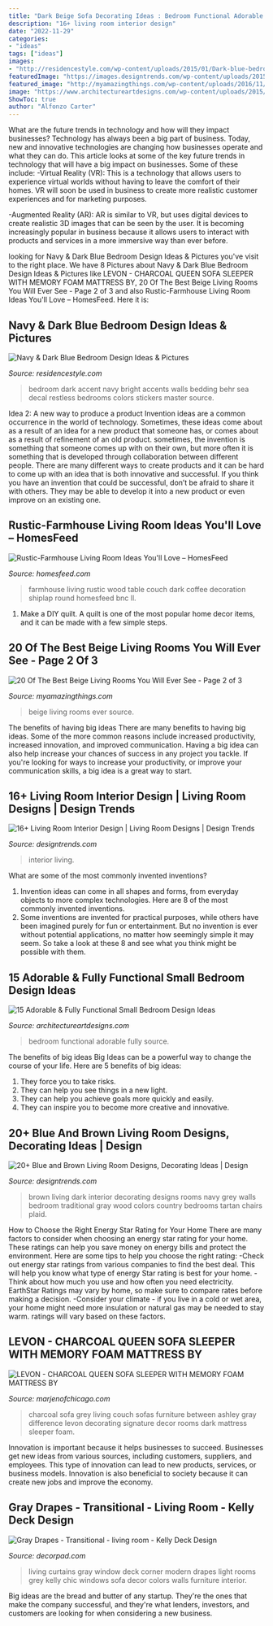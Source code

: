 ```yaml
---
title: "Dark Beige Sofa Decorating Ideas : Bedroom Functional Adorable Fully Source"
description: "16+ living room interior design"
date: "2022-11-29"
categories:
- "ideas"
tags: ["ideas"]
images:
- "http://residencestyle.com/wp-content/uploads/2015/01/Dark-blue-bedroom-with-bright-green-accent.jpg"
featuredImage: "https://images.designtrends.com/wp-content/uploads/2015/10/06134034/Great-Living-Room-Interior-Design.jpg"
featured_image: "http://myamazingthings.com/wp-content/uploads/2016/11/Beige-Living-Room-Ideas-1024x729.jpg"
image: "https://www.architectureartdesigns.com/wp-content/uploads/2015/02/1136.jpg"
ShowToc: true
author: "Alfonzo Carter"
---
```



What are the future trends in technology and how will they impact businesses?
Technology has always been a big part of business. Today, new and innovative technologies are changing how businesses operate and what they can do. This article looks at some of the key future trends in technology that will have a big impact on businesses. Some of these include:
-Virtual Reality (VR): This is a technology that allows users to experience virtual worlds without having to leave the comfort of their homes. VR will soon be used in business to create more realistic customer experiences and for marketing purposes.

-Augmented Reality (AR): AR is similar to VR, but uses digital devices to create realistic 3D images that can be seen by the user. It is becoming increasingly popular in business because it allows users to interact with products and services in a more immersive way than ever before.

	

		
looking for Navy &amp; Dark Blue Bedroom Design Ideas &amp; Pictures you've visit to the right place. We have 8 Pictures about Navy &amp; Dark Blue Bedroom Design Ideas &amp; Pictures like LEVON - CHARCOAL QUEEN SOFA SLEEPER WITH MEMORY FOAM MATTRESS BY, 20 Of The Best Beige Living Rooms You Will Ever See - Page 2 of 3 and also Rustic-Farmhouse Living Room Ideas You&#039;ll Love – HomesFeed. Here it is:
		
    
## Navy &amp; Dark Blue Bedroom Design Ideas &amp; Pictures

<img loading=lazy src="http://residencestyle.com/wp-content/uploads/2015/01/Dark-blue-bedroom-with-bright-green-accent.jpg" onerror="this.onerror=null;this.src='https://tse3.mm.bing.net/th?id=OIP.G5NY3xfz2ltXia2oEXPbqgHaJ6&amp;pid=15.1';" alt="Navy &amp; Dark Blue Bedroom Design Ideas &amp; Pictures">

_Source: residencestyle.com_

>bedroom dark accent navy bright accents walls bedding behr sea decal restless bedrooms colors stickers master source. 

	

Idea 2: A new way to produce a product
Invention ideas are a common occurrence in the world of technology. Sometimes, these ideas come about as a result of an idea for a new product that someone has, or comes about as a result of refinement of an old product. sometimes, the invention is something that someone comes up with on their own, but more often it is something that is developed through collaboration between different people. There are many different ways to create products and it can be hard to come up with an idea that is both innovative and successful. If you think you have an invention that could be successful, don’t be afraid to share it with others. They may be able to develop it into a new product or even improve on an existing one.

    
## Rustic-Farmhouse Living Room Ideas You&#039;ll Love – HomesFeed

<img loading=lazy src="http://homesfeed.com/wp-content/uploads/2018/07/farmhouse-rustic-living-room-idea-white-shiplap-ceilings-dark-wood-floorings-wood-round-top-coffee-table-white-couch-white-upholstered-armchair-chalkboard-wall-decoration.jpg" onerror="this.onerror=null;this.src='https://tse3.mm.bing.net/th?id=OIP.Of23dTmxlTEngBiEpLJw7gHaLF&amp;pid=15.1';" alt="Rustic-Farmhouse Living Room Ideas You&#039;ll Love – HomesFeed">

_Source: homesfeed.com_

>farmhouse living rustic wood table couch dark coffee decoration shiplap round homesfeed bnc ll. 

	

1. Make a DIY quilt. A quilt is one of the most popular home decor items, and it can be made with a few simple steps.

    
## 20 Of The Best Beige Living Rooms You Will Ever See - Page 2 Of 3

<img loading=lazy src="http://myamazingthings.com/wp-content/uploads/2016/11/Beige-Living-Room-Ideas-1024x729.jpg" onerror="this.onerror=null;this.src='https://tse3.mm.bing.net/th?id=OIP.1umB7RkwcXVS-MOSD-vXsQHaFR&amp;pid=15.1';" alt="20 Of The Best Beige Living Rooms You Will Ever See - Page 2 of 3">

_Source: myamazingthings.com_

>beige living rooms ever source. 

	

The benefits of having big ideas
There are many benefits to having big ideas. Some of the more common reasons include increased productivity, increased innovation, and improved communication. Having a big idea can also help increase your chances of success in any project you tackle. If you're looking for ways to increase your productivity, or improve your communication skills, a big idea is a great way to start.

    
## 16+ Living Room Interior Design | Living Room Designs | Design Trends

<img loading=lazy src="https://images.designtrends.com/wp-content/uploads/2015/10/06134034/Great-Living-Room-Interior-Design.jpg" onerror="this.onerror=null;this.src='https://tse2.mm.bing.net/th?id=OIP.hALbGUuNwU5NsJLKvpSwIAHaLH&amp;pid=15.1';" alt="16+ Living Room Interior Design | Living Room Designs | Design Trends">

_Source: designtrends.com_

>interior living. 

	

What are some of the most commonly invented inventions?
1. Invention ideas can come in all shapes and forms, from everyday objects to more complex technologies. Here are 8 of the most commonly invented inventions.
2. Some inventions are invented for practical purposes, while others have been imagined purely for fun or entertainment. But no invention is ever without potential applications, no matter how seemingly simple it may seem. So take a look at these 8 and see what you think might be possible with them.

    
## 15 Adorable &amp; Fully Functional Small Bedroom Design Ideas

<img loading=lazy src="https://www.architectureartdesigns.com/wp-content/uploads/2015/02/1136.jpg" onerror="this.onerror=null;this.src='https://tse3.mm.bing.net/th?id=OIP.IbNggjW38WEKomK38X49IQEsDR&amp;pid=15.1';" alt="15 Adorable &amp; Fully Functional Small Bedroom Design Ideas">

_Source: architectureartdesigns.com_

>bedroom functional adorable fully source. 

	

The benefits of big ideas
Big Ideas can be a powerful way to change the course of your life. Here are 5 benefits of big ideas:
1. They force you to take risks.
2. They can help you see things in a new light.
3. They can help you achieve goals more quickly and easily.
4. They can inspire you to become more creative and innovative.

    
## 20+ Blue And Brown Living Room Designs, Decorating Ideas | Design

<img loading=lazy src="https://images.designtrends.com/wp-content/uploads/2016/03/03135943/Dark-Blue-and-Brown-Living-Room-.jpeg" onerror="this.onerror=null;this.src='https://tse3.mm.bing.net/th?id=OIP.BeXEBCttFvYRNwP2AU-CDQHaJ4&amp;pid=15.1';" alt="20+ Blue and Brown Living Room Designs, Decorating Ideas | Design">

_Source: designtrends.com_

>brown living dark interior decorating designs rooms navy grey walls bedroom traditional gray wood colors country bedrooms tartan chairs plaid. 

	

How to Choose the Right Energy Star Rating for Your Home
There are many factors to consider when choosing an energy star rating for your home. These ratings can help you save money on energy bills and protect the environment. Here are some tips to help you choose the right rating:
-Check out energy star ratings from various companies to find the best deal. This will help you know what type of energy Star rating is best for your home.
-Think about how much you use and how often you need electricity. EarthStar Ratings may vary by home, so make sure to compare rates before making a decision.
-Consider your climate - if you live in a cold or wet area, your home might need more insulation or natural gas may be needed to stay warm. ratings will vary based on these factors.

    
## LEVON - CHARCOAL QUEEN SOFA SLEEPER WITH MEMORY FOAM MATTRESS BY

<img loading=lazy src="https://marjenofchicago.com/sites/default/files/73403-38-35-t501-sd_2.jpg" onerror="this.onerror=null;this.src='https://tse1.mm.bing.net/th?id=OIP.xrrBQnKYMmXx_ugzkZF9MAHaE8&amp;pid=15.1';" alt="LEVON - CHARCOAL QUEEN SOFA SLEEPER WITH MEMORY FOAM MATTRESS BY">

_Source: marjenofchicago.com_

>charcoal sofa grey living couch sofas furniture between ashley gray difference levon decorating signature decor rooms dark mattress sleeper foam. 

	

Innovation is important because it helps businesses to succeed. Businesses get new ideas from various sources, including customers, suppliers, and employees. This type of innovation can lead to new products, services, or business models. Innovation is also beneficial to society because it can create new jobs and improve the economy.

    
## Gray Drapes - Transitional - Living Room - Kelly Deck Design

<img loading=lazy src="https://cdn.decorpad.com/photos/2013/09/16/06e8007dba74.jpg" onerror="this.onerror=null;this.src='https://tse1.mm.bing.net/th?id=OIP.pj_2Z143S0-e3eY5Vw-J3wAAAA&amp;pid=15.1';" alt="Gray Drapes - Transitional - living room - Kelly Deck Design">

_Source: decorpad.com_

>living curtains gray window deck corner modern drapes light rooms grey kelly chic windows sofa decor colors walls furniture interior. 

	

Big ideas are the bread and butter of any startup. They're the ones that make the company successful, and they're what lenders, investors, and customers are looking for when considering a new business.

